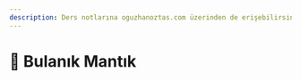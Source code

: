 ```yaml
---
description: Ders notlarına oguzhanoztas.com üzerinden de erişebilirsin
---
```


# 💭 Bulanık Mantık

